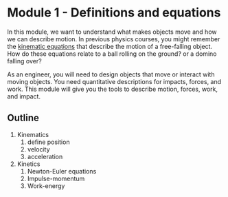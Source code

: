 # Module 1 - Definitions and equations

In this module, we want to understand what makes objects move and how we
can describe motion. In previous physics courses, you might remember the
[kinematic
equations](https://phys.libretexts.org/Bookshelves/University_Physics/Book%3A_University_Physics_(OpenStax)/Map%3A_University_Physics_I_-_Mechanics_Sound_Oscillations_and_Waves_(OpenStax)/03%3A_Motion_Along_a_Straight_Line/3.07%3A_Free_Fall)
that describe the motion of a free-falling object.  How do these
equations relate to a ball rolling on the ground? or a domino falling
over? 

As an engineer, you will need to design objects that move or interact
with moving objects. You need quantitative descriptions for impacts,
forces, and work. This module will give you the tools to describe motion,
forces, work, and impact. 


## Outline

1. Kinematics
	1. define position
	2. velocity 
	3. acceleration
2. Kinetics
	1. Newton-Euler equations
	2. Impulse-momentum
	3. Work-energy
